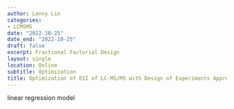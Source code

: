 ```yaml
---
author: Lenny Lin
categories:
- LCMSMS
date: "2022-10-25"
date_end: "2022-10-25"
draft: false
excerpt: Fractional Factorial Design
layout: single
location: Online
subtitle: Optimization
title: Optimization of ESI of LC-MS/MS with Design of Experiments Approach
---
```


linear regression model
